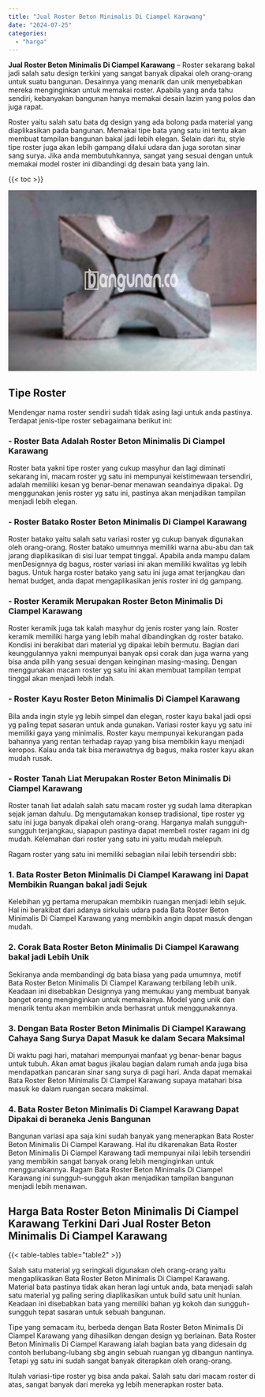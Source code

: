 ```yaml
---
title: "Jual Roster Beton Minimalis Di Ciampel Karawang"
date: "2024-07-25"
categories: 
  - "harga"
---
```


**Jual Roster Beton Minimalis Di Ciampel Karawang** – Roster sekarang bakal jadi salah satu design terkini yang sangat banyak dipakai oleh orang-orang untuk suatu bangunan. Desainnya yang menarik dan unik menyebabkan mereka menginginkan untuk memakai roster. Apabila yang anda tahu sendiri, kebanyakan bangunan hanya memakai desain lazim yang polos dan juga rapat.

Roster yaitu salah satu bata dg design yang ada bolong pada material yang diaplikasikan pada bangunan. Memakai tipe bata yang satu ini tentu akan membuat tampilan bangunan bakal jadi lebih elegan. Selain dari itu, style tipe roster juga akan lebih gampang dilalui udara dan juga sorotan sinar sang surya. Jika anda membutuhkannya, sangat yang sesuai dengan untuk memakai model roster ini dibandingi dg desain bata yang lain.

{{< toc >}}

![Jual Roster Beton Minimalis Di Ciampel Karawang](/images/bata-roster-minimalis-15.png)

## Tipe Roster

Mendengar nama roster sendiri sudah tidak asing lagi untuk anda pastinya. Terdapat jenis-tipe roster sebagaimana berikut ini:

### \- Roster Bata Adalah Roster Beton Minimalis Di Ciampel Karawang

Roster bata yakni tipe roster yang cukup masyhur dan lagi diminati sekarang ini, macam roster yg satu ini mempunyai keistimewaan tersendiri, adalah memiliki kesan yg benar-benar menawan seandainya dipakai. Dg menggunakan jenis roster yg satu ini, pastinya akan menjadikan tampilan menjadi lebih elegan.

### \- Roster Batako Roster Beton Minimalis Di Ciampel Karawang

Roster batako yaitu salah satu variasi roster yg cukup banyak digunakan oleh orang-orang. Roster batako umumnya memiliki warna abu-abu dan tak jarang diaplikasikan di sisi luar tempat tinggal. Apabila anda mampu dalam menDesignnya dg bagus, roster variasi ini akan memiliki kwalitas yg lebih bagus. Untuk harga roster batako yang satu ini juga amat terjangkau dan hemat budget, anda dapat mengaplikasikan jenis roster ini dg gampang.

### \- Roster Keramik Merupakan Roster Beton Minimalis Di Ciampel Karawang

Roster keramik juga tak kalah masyhur dg jenis roster yang lain. Roster keramik memiliki harga yang lebih mahal dibandingkan dg roster batako. Kondisi ini berakibat dari material yg dipakai lebih bermutu. Bagian dari keunggulannya yakni mempunyai banyak opsi corak dan juga warna yang bisa anda pilih yang sesuai dengan keinginan masing-masing. Dengan menggunakan macam roster yg satu ini akan membuat tampilan tempat tinggal akan menjadi lebih indah.

### \- Roster Kayu Roster Beton Minimalis Di Ciampel Karawang

Bila anda ingin style yg lebih simpel dan elegan, roster kayu bakal jadi opsi yg paling tepat sasaran untuk anda gunakan. Variasi roster kayu yg satu ini memiliki gaya yang minimalis. Roster kayu mempunyai kekurangan pada bahannya yang rentan terhadap rayap yang bisa membikin kayu menjadi keropos. Kalau anda tak bisa merawatnya dg bagus, maka roster kayu akan mudah rusak.

### \- Roster Tanah Liat Merupakan Roster Beton Minimalis Di Ciampel Karawang

Roster tanah liat adalah salah satu macam roster yg sudah lama diterapkan sejak jaman dahulu. Dg mengutamakan konsep tradisional, tipe roster yg satu ini juga banyak dipakai oleh orang-orang. Harganya malah sungguh-sungguh terjangkau, siapapun pastinya dapat membeli roster ragam ini dg mudah. Kelemahan dari roster yang satu ini yaitu mudah melepuh.

Ragam roster yang satu ini memiliki sebagian nilai lebih tersendiri sbb:

### 1\. Bata Roster Beton Minimalis Di Ciampel Karawang ini Dapat Membikin Ruangan bakal jadi Sejuk

Kelebihan yg pertama merupakan membikin ruangan menjadi lebih sejuk. Hal ini berakibat dari adanya sirkulais udara pada Bata Roster Beton Minimalis Di Ciampel Karawang yang membikin angin dapat masuk dengan mudah.

### 2\. Corak Bata Roster Beton Minimalis Di Ciampel Karawang bakal jadi Lebih Unik

Sekiranya anda membandingi dg bata biasa yang pada umumnya, motif Bata Roster Beton Minimalis Di Ciampel Karawang terbilang lebih unik. Keadaan ini disebabkan Designnya yang memukau yang membuat banyak banget orang menginginkan untuk memakainya. Model yang unik dan menarik tentu akan membikin anda berhasrat untuk menggunakannya.

### 3\. Dengan Bata Roster Beton Minimalis Di Ciampel Karawang Cahaya Sang Surya Dapat Masuk ke dalam Secara Maksimal

Di waktu pagi hari, matahari mempunyai manfaat yg benar-benar bagus untuk tubuh. Akan amat bagus jikalau bagian dalam rumah anda juga bisa mendapatkan pancaran sinar sang surya di pagi hari. Anda dapat memakai Bata Roster Beton Minimalis Di Ciampel Karawang supaya matahari bisa masuk ke dalam ruangan secara maksimal.

### 4\. Bata Roster Beton Minimalis Di Ciampel Karawang Dapat Dipakai di beraneka Jenis Bangunan

Bangunan variasi apa saja kini sudah banyak yang menerapkan Bata Roster Beton Minimalis Di Ciampel Karawang. Hal itu dikarenakan Bata Roster Beton Minimalis Di Ciampel Karawang tadi mempunyai nilai lebih tersendiri yang membikin sangat banyak orang lebih menginginkan untuk menggunakannya. Ragam Bata Roster Beton Minimalis Di Ciampel Karawang ini sungguh-sungguh akan menjadikan tampilan bangunan menjadi lebih menawan.

## Harga Bata Roster Beton Minimalis Di Ciampel Karawang Terkini Dari Jual Roster Beton Minimalis Di Ciampel Karawang

{{< table-tables table="table2" >}}

Salah satu material yg seringkali digunakan oleh orang-orang yaitu mengaplikasikan Bata Roster Beton Minimalis Di Ciampel Karawang. Material bata pastinya tidak akan heran lagi untuk anda, bata menjadi salah satu material yg paling sering diaplikasikan untuk build satu unit hunian. Keadaan ini disebabkan bata yang memiliki bahan yg kokoh dan sungguh-sungguh tepat sasaran untuk sebuah bangunan.

Tipe yang semacam itu, berbeda dengan Bata Roster Beton Minimalis Di Ciampel Karawang yang dihasilkan dengan design yg berlainan. Bata Roster Beton Minimalis Di Ciampel Karawang ialah bagian bata yang didesain dg contoh berlubang-lubang sbg angin sebuah ruangan yg dibangun nantinya. Tetapi yg satu ini sudah sangat banyak diterapkan oleh orang-orang.

Itulah variasi-tipe roster yg bisa anda pakai. Salah satu dari macam roster di atas, sangat banyak dari mereka yg lebih menerapkan roster bata.
